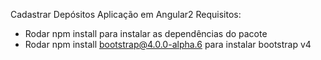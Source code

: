  Cadastrar Depósitos
  Aplicação em Angular2
  Requisitos:
  - Rodar npm install para instalar as dependências do pacote
  - Rodar npm install bootstrap@4.0.0-alpha.6 para instalar bootstrap v4
